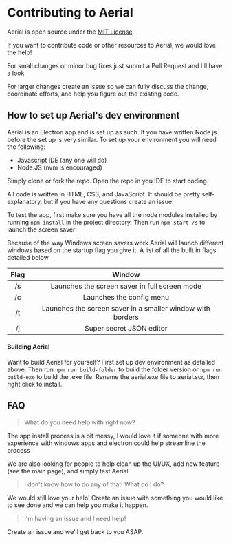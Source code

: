 # Contributing to Aerial

Aerial is open source under the [MIT License](LICENSE).

If you want to contribute code or other resources to Aerial, we would love the help!

For small changes or minor bug fixes just submit a Pull Request and I'll have a look.

For larger changes create an issue so we can fully discuss the change, coordinate efforts, and help you figure out the existing code.

## How to set up Aerial's dev environment

Aerial is an Electron app and is set up as such. 
If you have written Node.js before the set up is very similar.
To set up your environment you will need the following:

* Javascript IDE (any one will do)
* Node.JS (nvm is encouraged)

Simply clone or fork the repo. Open the repo in you IDE to start coding.

All code is written in HTML, CSS, and JavaScript. 
It should be pretty self-explanatory, but if you have any questions create an issue.

To test the app, first make sure you have all the node modules installed by running `npm install` in the project directory. Then run `npm start /s` to launch the screen saver

Because of the way Windows screen savers work Aerial will launch different windows based on the startup flag you give it.
A list of all the built in flags detailed below

| Flag | Window |
|:---:|:------:|
| /s | Launches the screen saver in full screen mode|
| /c | Launches the config menu|
| /t | Launches the screen saver in a smaller window with borders |
| /j | Super secret JSON editor | 

#### Building Aerial

Want to build Aerial for yourself? First set up dev environment as detailed above. 
Then run `npm run build-folder` to build the folder version or `npm run build-exe` to build the .exe file.
Rename the aerial.exe file to aerial.scr, then right click to install. 

## FAQ

>What do you need help with right now?

The app install process is a bit messy, I would love it if someone with more experience with windows apps and electron could help streamline the process

We are also looking for people to help clean up the UI/UX, add new feature (see the main page), and simply test Aerial.

>I don't know how to do any of that! What do I do?

We would still love your help! Create an issue with something you would like to see done and we can help you make it happen.

>I'm having an issue and I need help!

Create an issue and we'll get back to you ASAP.